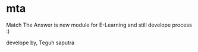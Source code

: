 # mta
Match The Answer is new module for E-Learning and still develope process :)

develope by,
Teguh saputra
